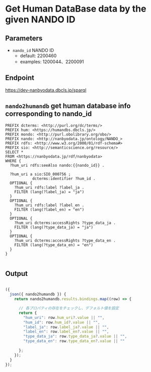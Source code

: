 # Get Human DataBase data by the given NANDO ID
## Parameters
* `nando_id` NANDO ID
  * default: 2200460
  * examples: 1200044、2200091

## Endpoint
https://dev-nanbyodata.dbcls.jp/sparql

## `nando2humandb` get human database info corresponding to nando_id
```sparql
PREFIX dcterms: <http://purl.org/dc/terms/>
PREFIX hum: <https://humandbs.dbcls.jp/>
PREFIX mondo: <http://purl.obolibrary.org/obo/>
PREFIX nando: <http://nanbyodata.jp/ontology/NANDO_>
PREFIX rdfs: <http://www.w3.org/2000/01/rdf-schema#>
PREFIX sio: <http://semanticscience.org/resource/>
SELECT *
FROM <https://nanbyodata.jp/rdf/nanbyodata>
WHERE {
  ?hum_uri rdfs:seeAlso nando:{{nando_id}} .
  
  ?hum_uri a sio:SIO_000756 ;
            dcterms:identifier ?hum_id .
  OPTIONAL {
    ?hum_uri rdfs:label ?label_ja .
    FILTER (lang(?label_ja) = "ja")
  }
  OPTIONAL {
    ?hum_uri rdfs:label ?label_en .
    FILTER (lang(?label_en) = "en")
  }
  OPTIONAL {
    ?hum_uri dcterms:accessRights ?type_data_ja .
    FILTER (lang(?type_data_ja) = "ja")
  }
  OPTIONAL {
    ?hum_uri dcterms:accessRights ?type_data_en .
    FILTER (lang(?type_data_en) = "en")
  }
}


```

## Output
```javascript

({
  json({ nando2humandb }) {
    return nando2humandb.results.bindings.map((row) => {

      // 各プロパティの存在をチェックし、デフォルト値を設定
      return {
        "hum_uri": row.hum_uri?.value || "",
        "hum_id": row.hum_id?.value || "",
        "label_ja": row.label_ja?.value || "",
        "label_en": row.label_en?.value || "",
        "type_data_ja": row.type_data_ja?.value || "",
        "type_data_en": row.type_data_en?.value || ""
        
      };
    });
  }
});

```